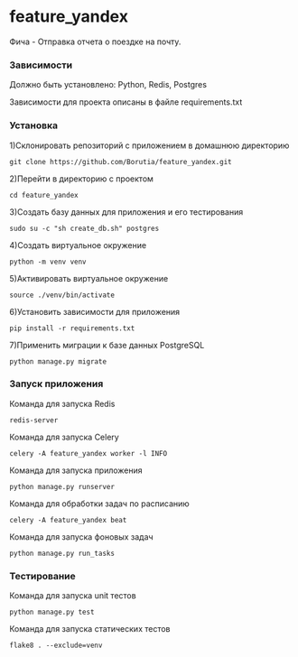 # feature_yandex
Фича - Отправка отчета о поездке на почту.

### Зависимости
Должно быть установлено: Python, Redis, Postgres

Зависимости для проекта описаны в файле requirements.txt

### Установка
1)Склонировать репозиторий с приложением в домашнюю директорию
```
git clone https://github.com/Borutia/feature_yandex.git
```
2)Перейти в директорию с проектом 
```
cd feature_yandex
```
3)Создать базу данных для приложения и его тестирования 
```
sudo su -c "sh create_db.sh" postgres
```
4)Создать виртуальное окружение
```
python -m venv venv
```
5)Активировать виртуальное окружение
```
source ./venv/bin/activate
```
6)Установить зависимости для приложения
```
pip install -r requirements.txt
```
7)Применить миграции к базе данных PostgreSQL
```
python manage.py migrate
```

### Запуск приложения
Команда для запуска Redis
```
redis-server
```
Команда для запуска Celery
```
celery -A feature_yandex worker -l INFO
```
Команда для запуска приложения
```
python manage.py runserver
```
Команда для обработки задач по расписанию
```
celery -A feature_yandex beat
```
Команда для запуска фоновых задач
```
python manage.py run_tasks
```

### Тестирование
Команда для запуска unit тестов
```
python manage.py test
```
Команда для запуска статических тестов
```
flake8 . --exclude=venv
```
